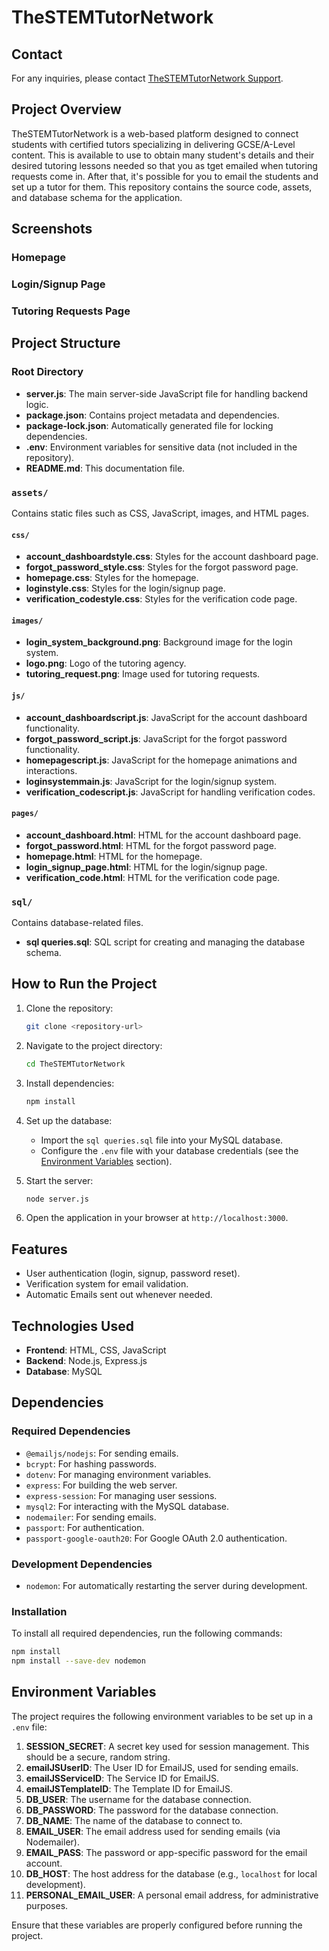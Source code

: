 # TheSTEMTutorNetwork

## Contact
For any inquiries, please contact [TheSTEMTutorNetwork Support](mailto:r.commandur@gmail.com).

## Project Overview
TheSTEMTutorNetwork is a web-based platform designed to connect students with certified tutors specializing in delivering GCSE/A-Level content. This is available to use to obtain many student's details and their desired tutoring lessons needed so that you as tget emailed when tutoring requests come in. After that, it's possible for you to email the students and set up a tutor for them. This repository contains the source code, assets, and database schema for the application.

## Screenshots

### Homepage

### Login/Signup Page

### Tutoring Requests Page

## Project Structure

### Root Directory
- **server.js**: The main server-side JavaScript file for handling backend logic.
- **package.json**: Contains project metadata and dependencies.
- **package-lock.json**: Automatically generated file for locking dependencies.
- **.env**: Environment variables for sensitive data (not included in the repository).
- **README.md**: This documentation file.

### `assets/`
Contains static files such as CSS, JavaScript, images, and HTML pages.

#### `css/`
- **account_dashboardstyle.css**: Styles for the account dashboard page.
- **forgot_password_style.css**: Styles for the forgot password page.
- **homepage.css**: Styles for the homepage.
- **loginstyle.css**: Styles for the login/signup page.
- **verification_codestyle.css**: Styles for the verification code page.

#### `images/`
- **login_system_background.png**: Background image for the login system.
- **logo.png**: Logo of the tutoring agency.
- **tutoring_request.png**: Image used for tutoring requests.

#### `js/`
- **account_dashboardscript.js**: JavaScript for the account dashboard functionality.
- **forgot_password_script.js**: JavaScript for the forgot password functionality.
- **homepagescript.js**: JavaScript for the homepage animations and interactions.
- **loginsystemmain.js**: JavaScript for the login/signup system.
- **verification_codescript.js**: JavaScript for handling verification codes.

#### `pages/`
- **account_dashboard.html**: HTML for the account dashboard page.
- **forgot_password.html**: HTML for the forgot password page.
- **homepage.html**: HTML for the homepage.
- **login_signup_page.html**: HTML for the login/signup page.
- **verification_code.html**: HTML for the verification code page.

### `sql/`
Contains database-related files.
- **sql queries.sql**: SQL script for creating and managing the database schema.

## How to Run the Project

1. Clone the repository:
   ```bash
   git clone <repository-url>
   ```

2. Navigate to the project directory:
   ```bash
   cd TheSTEMTutorNetwork
   ```

3. Install dependencies:
   ```bash
   npm install
   ```

4. Set up the database:
   - Import the `sql queries.sql` file into your MySQL database.
   - Configure the `.env` file with your database credentials (see the [Environment Variables](#environment-variables) section).

5. Start the server:
   ```bash
   node server.js
   ```

6. Open the application in your browser at `http://localhost:3000`.

## Features
- User authentication (login, signup, password reset).
- Verification system for email validation.
- Automatic Emails sent out whenever needed.

## Technologies Used
- **Frontend**: HTML, CSS, JavaScript
- **Backend**: Node.js, Express.js
- **Database**: MySQL

## Dependencies

### Required Dependencies
- `@emailjs/nodejs`: For sending emails.
- `bcrypt`: For hashing passwords.
- `dotenv`: For managing environment variables.
- `express`: For building the web server.
- `express-session`: For managing user sessions.
- `mysql2`: For interacting with the MySQL database.
- `nodemailer`: For sending emails.
- `passport`: For authentication.
- `passport-google-oauth20`: For Google OAuth 2.0 authentication.

### Development Dependencies
- `nodemon`: For automatically restarting the server during development.

### Installation
To install all required dependencies, run the following commands:

```bash
npm install
npm install --save-dev nodemon
```

## Environment Variables

The project requires the following environment variables to be set up in a `.env` file:

1. **SESSION_SECRET**: A secret key used for session management. This should be a secure, random string.
2. **emailJSUserID**: The User ID for EmailJS, used for sending emails.
3. **emailJSServiceID**: The Service ID for EmailJS.
4. **emailJSTemplateID**: The Template ID for EmailJS.
5. **DB_USER**: The username for the database connection.
6. **DB_PASSWORD**: The password for the database connection.
7. **DB_NAME**: The name of the database to connect to.
8. **EMAIL_USER**: The email address used for sending emails (via Nodemailer).
9. **EMAIL_PASS**: The password or app-specific password for the email account.
10. **DB_HOST**: The host address for the database (e.g., `localhost` for local development).
11. **PERSONAL_EMAIL_USER**: A personal email address, for administrative purposes.

Ensure that these variables are properly configured before running the project.

